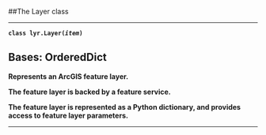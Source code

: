 
##The Layer class

<hr/>

<code><b>class lyr.Layer<b>(<i>item</i>)</code>

## Bases: OrderedDict

Represents an ArcGIS feature layer.

The feature layer is backed by a feature service.

The feature layer is represented as a Python dictionary, and provides access to feature layer parameters.

<hr>
